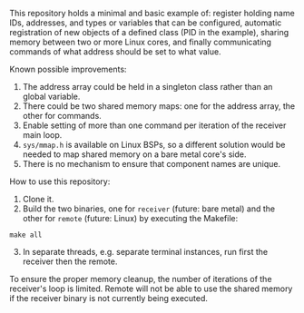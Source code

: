 This repository holds a minimal and basic example of: register holding name IDs, addresses, and types or variables that can be configured,
automatic registration of new objects of a defined class (PID in the example), sharing memory between two or more Linux cores, and finally
communicating commands of what address should be set to what value.

Known possible improvements:
1. The address array could be held in a singleton class rather than an global variable.
2. There could be two shared memory maps: one for the address array, the other for commands.
3. Enable setting of more than one command per iteration of the receiver main loop.
4. `sys/mmap.h` is available on Linux BSPs, so a different solution would be needed to map shared memory on a bare metal core's side.
5. There is no mechanism to ensure that component names are unique.

How to use this repository:
1. Clone it.
2. Build the two binaries, one for `receiver` (future: bare metal) and the other for `remote` (future: Linux) by executing the Makefile:
```
make all
```
3. In separate threads, e.g. separate terminal instances, run first the receiver then the remote.

To ensure the proper memory cleanup, the number of iterations of the receiver's loop is limited. Remote will not be able to use the shared
memory if the receiver binary is not currently being executed.
